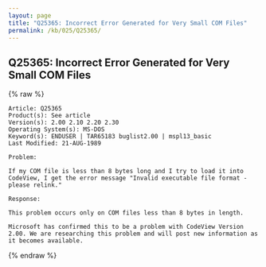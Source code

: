 ```yaml
---
layout: page
title: "Q25365: Incorrect Error Generated for Very Small COM Files"
permalink: /kb/025/Q25365/
---
```


## Q25365: Incorrect Error Generated for Very Small COM Files

{% raw %}

	Article: Q25365
	Product(s): See article
	Version(s): 2.00 2.10 2.20 2.30
	Operating System(s): MS-DOS
	Keyword(s): ENDUSER | TAR65183 buglist2.00 | mspl13_basic
	Last Modified: 21-AUG-1989
	
	Problem:
	
	If my COM file is less than 8 bytes long and I try to load it into
	CodeView, I get the error message "Invalid executable file format -
	please relink."
	
	Response:
	
	This problem occurs only on COM files less than 8 bytes in length.
	
	Microsoft has confirmed this to be a problem with CodeView Version
	2.00. We are researching this problem and will post new information as
	it becomes available.

{% endraw %}
